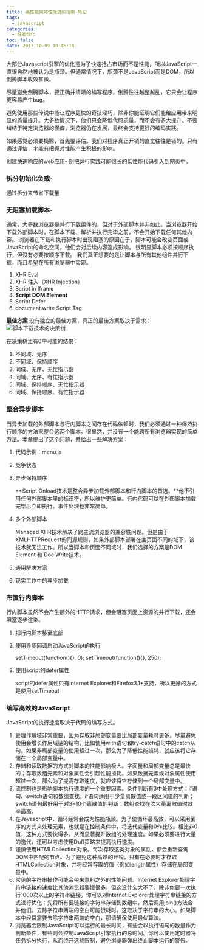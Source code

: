 ```yaml
---
title: 高性能网站性能进阶指南-笔记
tags:
  - javascript
categories:
  - 性能优化
toc: false
date: 2017-10-09 18:46:18
---
```


大部分Javascript引擎的优化是为了快速抢占市场而不是性能，所以JavaScript一直很自然地被认为是瓶颈。但通常情况下，瓶颈不是JavaScript而是DOM，所以倒腾脚本收效甚微。

尽量避免倒腾脚本，要正确并清晰的编写程序。倒腾往往越整越乱，它只会让程序更容易产生bug。

<!-- more -->

避免使用那些传说中能让程序更快的奇技淫巧，除非你能证明它们能给应用带来明显的质量提升。大多数情况下，他们只会降低代码质量，而不会有多大提升。不要纠结于特定浏览器的怪癖，浏览器仍在发展，最终会支持更好的编码实践。

如果感觉必须要捣腾，首先要评估。我们对程序真正开销的直觉往往是错的。只有通过评估，才能有把握对性能产生积极的影响。

创建快速响应的web应用-
别把运行实践可能很长的低性能代码引入到网页中。

### 拆分初始化负载-
通过拆分来节省下载量

### 无阻塞加载脚本-
通常，大多数浏览器是并行下载组件的，但对于外部脚本并非如此。当浏览器开始下载外部脚本时，在脚本下载、解析并执行完毕之前，不会开始下载任何其他内容。
浏览器在下载和执行脚本时出现阻塞的原因在于，脚本可能会改变页面或JavaScript的命名空间，他们会对后续内容造成影响。
很明显脚本必须按顺序执行，但没有必要按顺序下载。
我们真正想要的是让脚本与所有其他组件并行下载，而且希望在所有浏览器中实现。

1. XHR Eval
2. XHR 注入（XHR Injection）
3. Script in Iframe
4. **Script DOM Element**
5. Script Defer
6. document.write Script Tag

**最佳方案**
没有独立的最佳方案，真正的最佳方案取决于需求：
![脚本下载技术的决策树](http://houjiyi.oss-cn-beijing.aliyuncs.com/images/QQ20171009-154931@2x.png)

在决策树里有6中可能的结果：

1. 不同域、无序
2. 不同域、保持顺序
3. 同域、无序、无忙指示器
4. 同域、无序、有忙指示器
5. 同域、保持顺序、无忙指示器
6. 同域、保持顺序、有忙指示器

### 整合异步脚本
当异步加载的外部脚本与行内脚本之间存在代码依赖时，我们必须通过一种保持执行顺序的方法来整合这两个脚本。很显然，并没有一个能跨所有浏览器实现的简单方法。本章提出了这个问题，并给出一些解决方案：

1. 代码示例：menu.js
2. 竞争状态
3. 异步保持顺序

	**Script Onload技术是整合异步加载外部脚本和行内脚本的首选。**他不引用任何外部脚本里的标识符，所以维护更简单。行内代码可以在外部脚本加载完毕后立即执行。事件处理也非常简单。

4. 多个外部脚本

	Managed XHR技术解决了跨主流浏览器的兼容性问题。但是由于XMLHTTPRequest的同源规则，如果外部脚本部署在主页面不同的域下，该技术就无法工作。所以当脚本和页面不同域时，我们选择的方案是DOM Element 和 Doc Write技术。

5. 通用解决方案
6. 现实工作中的异步加载

### 布置行内脚本
行内脚本虽然不会产生额外的HTTP请求，但会阻塞页面上资源的并行下载，还会阻塞逐步渲染。
1. 把行内脚本移至底部
2. 使用异步回调启动JavaScript的执行

	setTimeout(function(){}, 0);
	setTimeout(function(){}, 250);

3. 使用script的defer属性

	script的defer属性只有Internet Explorer和Firefox3.1+支持，所以更好的方式是使用setTimeout

### 编写高效的JavaScript

JavaScript的执行速度取决于代码的编写方式。

1. 管理作用域非常重要，因为存取非局部变量要比局部变量耗时更多。尽量避免使用会增长作用域链的结构，比如使用with语句和try-catch语句中的catch从句。如果非局部变量的使用超过一次，那么为了降低性能损耗，就应该将它存储在一个局部变量中。
2. 存储和读取数据的方式对脚本的性能影响极大。字面量和局部变量总是最快的；存取数组元素和对象属性会引起性能损耗。如果数据元素或对象属性使用超过一次，那么为了提高存取速度，就应该将它存储到一个局部变量中。
3. 流控制也是影响脚本执行速度的一个重要因素。条件判断有3中处理方式：if语句、switch语句和数组查找。if语句适用于少量离散值或一段区间值的判断；switch语句最好用于对3~10个离散值的判断；数组查找在吹大量离散值时效率最高。
4. 在Javascript中，循环经常会成为性能瓶颈。为了使循环最高效，可以采用倒序的方式来处理元素，也就是在控制条件中，将迭代变量和0作比较。相比非0值，这种方式要快得多，从而显著提升数组的处理速度。如果必须要进行大量的迭代，还可以考虑使用Duff策略来提高执行速度。
5. 谨慎使用HTMLCollection对象。每次存取这类对象的属性，都会重新查询DOM中匹配的节点。为了避免这种高昂的开销，只有在必要时才存取HTMLCollection对象，并将经常存取的值（例如length属性）存储在局部变量中。
6. 常见的字符串操作可能会带来意料之外的性能问题。Internet Explorer处理字符串链接的速度比其他浏览器要慢很多，但这没什么大不了，除非你要一次执行1000次以上的字符串链接。你可以对Internet Explorer处理字符串链接的方式进行优化：先将所有要链接的字符串存储到数组中，然后调用join()方法合并他们。去除字符串两端的空白可能很耗时，这取决于字符串的大小。如果脚本中经常需要去除字符串两端的空白，那请确保使用最优算法。
7. 浏览器会限制JavaScript可以运行的最长时间，有些会以执行语句的数量作为判断条件，有些则会控制JavaScript引擎执行的总时间。你可以使用定时器将任务拆分执行，从而绕开这些限制，避免浏览器弹出终止脚本运行的警告。
